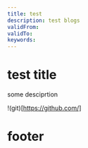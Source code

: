```yaml
---
title: test
description: test blogs
validFrom:
validTo:
keywords:
---
```


# test title

some desciprtion

!(git)[https://github.com/]

# footer
